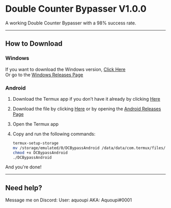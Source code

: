 # Double Counter Bypasser V1.0.0

A working Double Counter Bypasser with a 98% success rate.

---

## How to Download

### Windows
If you want to download the Windows version, [Click Here](https://github.com/AquoupiRblx/DCBypass/releases/download/DCBypassWindows/DCBypassWindows.exe)  
Or go to the [Windows Releases Page](https://github.com/AquoupiRblx/DCBypass/releases/tag/DCBypassWindows)

### Android
1. Download the Termux app if you don’t have it already by clicking [Here](hyperlink)
2. Download the file by clicking [Here](hyperlink) or by opening the [Android Releases Page](hyperlink)
3. Open the Termux app
4. Copy and run the following commands:

   ```bash
   termux-setup-storage 
   mv /storage/emulated/0/DCBypassAndroid /data/data/com.termux/files/home
   chmod +x DCBypassAndroid
   ./DCBypassAndroid

And you're done!


---

## Need help?

Message me on Discord:
User: aquoupi
AKA: Aquoupi#0001



